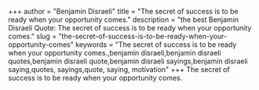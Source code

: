 +++
author = "Benjamin Disraeli"
title = "The secret of success is to be ready when your opportunity comes."
description = "the best Benjamin Disraeli Quote: The secret of success is to be ready when your opportunity comes."
slug = "the-secret-of-success-is-to-be-ready-when-your-opportunity-comes"
keywords = "The secret of success is to be ready when your opportunity comes.,benjamin disraeli,benjamin disraeli quotes,benjamin disraeli quote,benjamin disraeli sayings,benjamin disraeli saying,quotes, sayings,quote, saying, motivation"
+++
The secret of success is to be ready when your opportunity comes.
